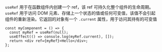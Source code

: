 `useRef` 用于在函数组件内创建一个 ref，该 ref 可持久化整个组件的生命周期。`useRef` 用于访问 DOM 元素、存储上一个状态的值或任何可变值，该值不会引起组件的重新渲染。它返回的对象有一个 `.current` 属性，用于访问其持有的可变值

```JSX
const myComponent = () => {
  const myRef = useRef(null);
  useEffect(() => console.log(myRef.current), []);
  return <div ref={myRef}>Hello</div>;
};
```
